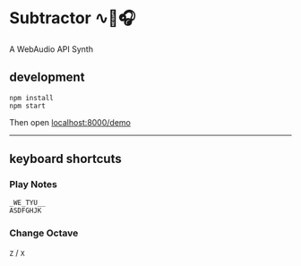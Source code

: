 # Subtractor ∿🎹🎧
A WebAudio API Synth

## development

```shell
npm install
npm start
```

Then open [localhost:8000/demo](localhost:8000/demo)

---

## keyboard shortcuts
### Play Notes
```
_WE_TYU__
ASDFGHJK
```
### Change Octave
`Z` / `X`
